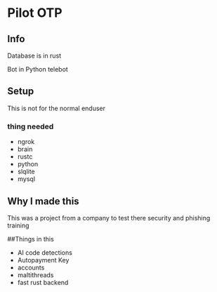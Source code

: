 # Pilot OTP 

## Info

Database is in rust

Bot in Python telebot

## Setup
This is not for the normal enduser
### thing needed
- ngrok
- brain
- rustc
- python
- slqlite
- mysql


## Why I made this

This was a project from a company to test there security and phishing training 


##Things in this

- AI code detections
- Autopayment Key
- accounts
- maltithreads
- fast rust backend

